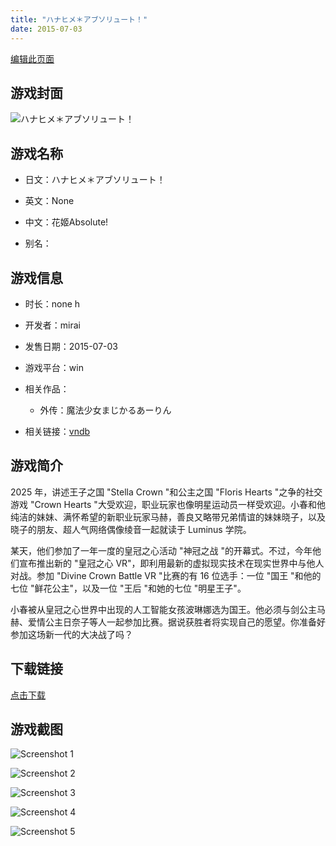 ```yaml
---
title: "ハナヒメ＊アブソリュート！"
date: 2015-07-03
---
```

[编辑此页面](https://github.com/ACG-3/ADV3-source/blob/main/source/_posts/games/%E3%83%8F%E3%83%8A%E3%83%92%E3%83%A1%EF%BC%8A%E3%82%A2%E3%83%96%E3%82%BD%E3%83%AA%E3%83%A5%E3%83%BC%E3%83%88%EF%BC%81.md)

## 游戏封面

![ハナヒメ＊アブソリュート！](https%3A//pan.timero.xyz/onedrive/img_lib_001/%E3%83%8F%E3%83%8A%E3%83%92%E3%83%A1%EF%BC%8A%E3%82%A2%E3%83%96%E3%82%BD%E3%83%AA%E3%83%A5%E3%83%BC%E3%83%88%EF%BC%81_cover.avif)


## 游戏名称

- 日文：ハナヒメ＊アブソリュート！
- 英文：None
- 中文：花姬Absolute!

- 别名：


## 游戏信息

- 时长：none h
- 开发者：mirai
- 发售日期：2015-07-03
- 游戏平台：win
- 相关作品：
   - 外传：魔法少女まじかるあーりん

- 相关链接：[vndb](https://vndb.org/v15727)


## 游戏简介

2025 年，讲述王子之国 "Stella Crown "和公主之国 "Floris Hearts "之争的社交游戏 "Crown Hearts "大受欢迎，职业玩家也像明星运动员一样受欢迎。小春和他纯洁的妹妹、满怀希望的新职业玩家马赫，善良又略带兄弟情谊的妹妹晓子，以及晓子的朋友、超人气网络偶像绫音一起就读于 Luminus 学院。

某天，他们参加了一年一度的皇冠之心活动 "神冠之战 "的开幕式。不过，今年他们宣布推出新的 "皇冠之心 VR"，即利用最新的虚拟现实技术在现实世界中与他人对战。参加 "Divine Crown Battle VR "比赛的有 16 位选手：一位 "国王 "和他的七位 "鲜花公主"，以及一位 "王后 "和她的七位 "明星王子"。

小春被从皇冠之心世界中出现的人工智能女孩波琳娜选为国王。他必须与剑公主马赫、爱情公主日奈子等人一起参加比赛。据说获胜者将实现自己的愿望。你准备好参加这场新一代的大决战了吗？




## 下载链接

[点击下载](https://pan.timero.xyz/onedrive/adv_lib_001/%E3%83%8F%E3%83%8A%E3%83%92%E3%83%A1%EF%BC%8A%E3%82%A2%E3%83%96%E3%82%BD%E3%83%AA%E3%83%A5%E3%83%BC%E3%83%88%EF%BC%81)


## 游戏截图


![Screenshot 1](https%3A//pan.timero.xyz/onedrive/img_lib_001/%E3%83%8F%E3%83%8A%E3%83%92%E3%83%A1%EF%BC%8A%E3%82%A2%E3%83%96%E3%82%BD%E3%83%AA%E3%83%A5%E3%83%BC%E3%83%88%EF%BC%81_Screenshot_1.avif)

![Screenshot 2](https%3A//pan.timero.xyz/onedrive/img_lib_001/%E3%83%8F%E3%83%8A%E3%83%92%E3%83%A1%EF%BC%8A%E3%82%A2%E3%83%96%E3%82%BD%E3%83%AA%E3%83%A5%E3%83%BC%E3%83%88%EF%BC%81_Screenshot_2.avif)

![Screenshot 3](https%3A//pan.timero.xyz/onedrive/img_lib_001/%E3%83%8F%E3%83%8A%E3%83%92%E3%83%A1%EF%BC%8A%E3%82%A2%E3%83%96%E3%82%BD%E3%83%AA%E3%83%A5%E3%83%BC%E3%83%88%EF%BC%81_Screenshot_3.avif)

![Screenshot 4](https%3A//pan.timero.xyz/onedrive/img_lib_001/%E3%83%8F%E3%83%8A%E3%83%92%E3%83%A1%EF%BC%8A%E3%82%A2%E3%83%96%E3%82%BD%E3%83%AA%E3%83%A5%E3%83%BC%E3%83%88%EF%BC%81_Screenshot_4.avif)

![Screenshot 5](https%3A//pan.timero.xyz/onedrive/img_lib_001/%E3%83%8F%E3%83%8A%E3%83%92%E3%83%A1%EF%BC%8A%E3%82%A2%E3%83%96%E3%82%BD%E3%83%AA%E3%83%A5%E3%83%BC%E3%83%88%EF%BC%81_Screenshot_5.avif)

